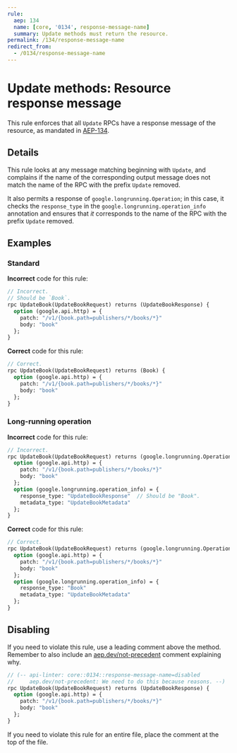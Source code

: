 ```yaml
---
rule:
  aep: 134
  name: [core, '0134', response-message-name]
  summary: Update methods must return the resource.
permalink: /134/response-message-name
redirect_from:
  - /0134/response-message-name
---
```


# Update methods: Resource response message

This rule enforces that all `Update` RPCs have a response message of the
resource, as mandated in [AEP-134][].

## Details

This rule looks at any message matching beginning with `Update`, and complains
if the name of the corresponding output message does not match the name of the
RPC with the prefix `Update` removed.

It also permits a response of `google.longrunning.Operation`; in this case, it
checks the `response_type` in the `google.longrunning.operation_info`
annotation and ensures that _it_ corresponds to the name of the RPC with the
prefix `Update` removed.

## Examples

### Standard

**Incorrect** code for this rule:

```proto
// Incorrect.
// Should be `Book`.
rpc UpdateBook(UpdateBookRequest) returns (UpdateBookResponse) {
  option (google.api.http) = {
    patch: "/v1/{book.path=publishers/*/books/*}"
    body: "book"
  };
}
```

**Correct** code for this rule:

```proto
// Correct.
rpc UpdateBook(UpdateBookRequest) returns (Book) {
  option (google.api.http) = {
    patch: "/v1/{book.path=publishers/*/books/*}"
    body: "book"
  };
}
```

### Long-running operation

**Incorrect** code for this rule:

```proto
// Incorrect.
rpc UpdateBook(UpdateBookRequest) returns (google.longrunning.Operation) {
  option (google.api.http) = {
    patch: "/v1/{book.path=publishers/*/books/*}"
    body: "book"
  };
  option (google.longrunning.operation_info) = {
    response_type: "UpdateBookResponse"  // Should be "Book".
    metadata_type: "UpdateBookMetadata"
  };
}
```

**Correct** code for this rule:

```proto
// Correct.
rpc UpdateBook(UpdateBookRequest) returns (google.longrunning.Operation) {
  option (google.api.http) = {
    patch: "/v1/{book.path=publishers/*/books/*}"
    body: "book"
  };
  option (google.longrunning.operation_info) = {
    response_type: "Book"
    metadata_type: "UpdateBookMetadata"
  };
}
```

## Disabling

If you need to violate this rule, use a leading comment above the method.
Remember to also include an [aep.dev/not-precedent][] comment explaining why.

```proto
// (-- api-linter: core::0134::response-message-name=disabled
//     aep.dev/not-precedent: We need to do this because reasons. --)
rpc UpdateBook(UpdateBookRequest) returns (UpdateBookResponse) {
  option (google.api.http) = {
    patch: "/v1/{book.path=publishers/*/books/*}"
    body: "book"
  };
}
```

If you need to violate this rule for an entire file, place the comment at the
top of the file.

[aep-134]: https://aep.dev/134
[aep.dev/not-precedent]: https://aep.dev/not-precedent
